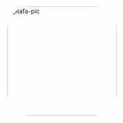 <!--
### Hi there 👋

**Ganny-Abdeslam/Ganny-Abdeslam** is a ✨ _special_ ✨ repository because its `README.md` (this file) appears on your GitHub profile.

Here are some ideas to get you started:

- 🔭 I’m currently working on ...
- 🌱 I’m currently learning ...
- 👯 I’m looking to collaborate on ...
- 🤔 I’m looking for help with ...
- 💬 Ask me about ...
- 📫 How to reach me: ...
- 😄 Pronouns: ...
- ⚡ Fun fact: ...

<img align="center" alt="Rafa-pic" height="150" style="border-radius:50px;" src="https://gifimage.net/wp-content/uploads/2018/10/anime-gift-gif-2.gif">
-->
<img align="center" alt="Rafa-pic" height="250" style="border-radius:50px;" src="https://c.tenor.com/liF3pWHD5CwAAAAC/hu-tao-genshin-impact.gif">
